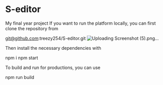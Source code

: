 # S-editor
My final year project
If you want to run the platform locally, you can first clone the repository from

git@github.com:treezy254/S-editor.git
![Uploading Screenshot (5).png…]()

Then install the necessary dependencies with

npm i
npm start

To build and run for productions, you can use

npm run build
